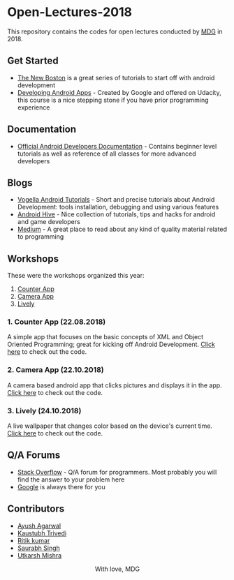 # Open-Lectures-2018
This repository contains the codes for open lectures conducted by [MDG](http://mdg.iitr.ac.in/) in 2018.

## Get Started
* [The New Boston](https://www.youtube.com/playlist?list=PL6gx4Cwl9DGBsvRxJJOzG4r4k_zLKrnxl) is a great series of tutorials to start off with android development
* [Developing Android Apps](https://in.udacity.com/course/android-development-for-beginners--ud837) - Created by Google and offered on Udacity, this course is a nice stepping stone if you have prior programming experience

## Documentation
* [Official Android Developers Documentation](https://developer.android.com/guide/) - Contains beginner level tutorials as well as reference of all classes for more advanced developers

## Blogs
* [Vogella Android Tutorials](http://www.vogella.com/tutorials/android.html) - Short and precise tutorials about Android Development: tools installation, debugging and using various features
* [Android Hive](https://www.androidhive.info/) - Nice collection of tutorials, tips and hacks for android and game developers
* [Medium](https://medium.com/) - A great place to read about any kind of quality material related to programming

## Workshops
These were the workshops organized this year:
1. [Counter App](https://github.com/mdg-iitr/Open-Lectures-2018/tree/master/CounterApp)
2. [Camera App](https://github.com/mdg-iitr/Open-Lectures-2018/tree/master/CameraAp)
3. [Lively](https://github.com/mdg-iitr/Open-Lectures-2018/tree/master/Lively)

### 1. Counter App (22.08.2018)
A simple app that focuses on the basic concepts of XML and Object Oriented Programming; great for kicking off Android Development. [Click here](https://github.com/mdg-iitr/Open-Lectures-2018/tree/master/CounterApp) to check out the code.

### 2. Camera App (22.10.2018)

A camera based android app that clicks pictures and displays it in the app. [Click here](https://github.com/mdg-iitr/Open-Lectures-2018/tree/master/CameraApp) to check out the code.


### 3. Lively (24.10.2018)

A live wallpaper that changes color based on the device's current time. [Click here](https://github.com/mdg-iitr/Open-Lectures-2018/tree/master/lively) to check out the code.

## Q/A Forums
* [Stack Overflow](https://stackoverflow.com/) -  Q/A forum for programmers. Most probably you will find the answer to your problem here
* [Google](https://www.google.co.in/) is always there for you

## Contributors
* [Ayush Agarwal](https://github.com/aagarwal1012)
* [Kaustubh Trivedi](https://github.com/codekaust)
* [Ritik kumar](https://github.com/dev-ritik)
* [Saurabh Singh](https://github.com/singh-saurabh)
* [Utkarsh Mishra](https://github.com/UtkarshMishra04)


<div align="center">With love, MDG </div><br>
